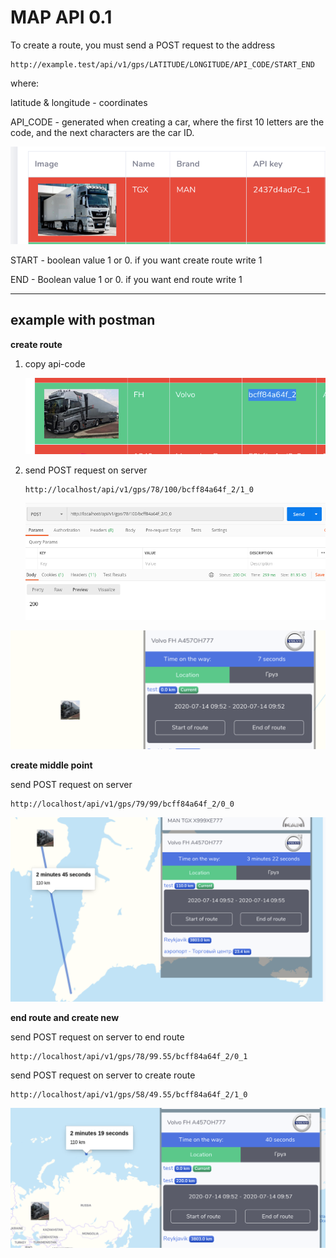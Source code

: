 # MAP API 0.1

To create a route, you must send a POST request to the address

```HTTp
http://example.test/api/v1/gps/LATITUDE/LONGITUDE/API_CODE/START_END
```

where:

latitude & longitude - coordinates

API_CODE - generated when creating a car, where the first 10 letters are the code, and the next characters are the car ID.

![](./images/api-code.png)

START -  boolean value 1 or 0. if you want create route write 1

END - Boolean value 1 or 0. if you want end route write 1

------

## example with postman

**create route** 

1. copy api-code

   ![](./images/copy-api-code.png)

2. send POST request on server

   ```http
   http://localhost/api/v1/gps/78/100/bcff84a64f_2/1_0
   ```

   ![](./images/postman.png)

![image-20200714125300611](./images/image-20200714125300611.png)



**create middle point**

send POST request on server

```http
http://localhost/api/v1/gps/79/99/bcff84a64f_2/0_0
```

![image-20200714125610604](./images/image-20200714125610604.png)

**end route and create new**

send POST request on server to end route

```http
http://localhost/api/v1/gps/78/99.55/bcff84a64f_2/0_1
```

send POST request on server to create route

```http
http://localhost/api/v1/gps/58/49.55/bcff84a64f_2/1_0
```

![image-20200714125900985](./images/image-20200714125900985.png)

